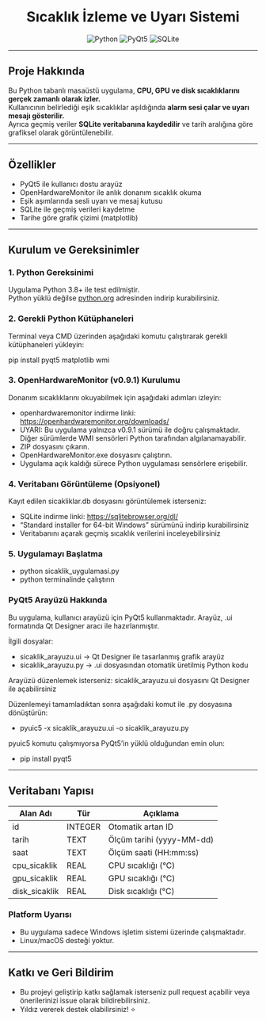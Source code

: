 <h1 align="center"> Sıcaklık İzleme ve Uyarı Sistemi</h1>

<p align="center">
  <img src="https://img.shields.io/badge/python-3.8%2B-blue?style=flat-square" alt="Python">
  <img src="https://img.shields.io/badge/gui-PyQt5-green?style=flat-square" alt="PyQt5">
  <img src="https://img.shields.io/badge/database-SQLite-lightgrey?style=flat-square" alt="SQLite">
</p>

---

##  Proje Hakkında

Bu Python tabanlı masaüstü uygulama, **CPU, GPU ve disk sıcaklıklarını gerçek zamanlı olarak izler.**  
Kullanıcının belirlediği eşik sıcaklıklar aşıldığında **alarm sesi çalar ve uyarı mesajı gösterilir.**  
Ayrıca geçmiş veriler **SQLite veritabanına kaydedilir** ve tarih aralığına göre grafiksel olarak görüntülenebilir.

---

##  Özellikler

-  PyQt5 ile kullanıcı dostu arayüz
-  OpenHardwareMonitor ile anlık donanım sıcaklık okuma
-  Eşik aşımlarında sesli uyarı ve mesaj kutusu
-  SQLite ile geçmiş verileri kaydetme
-  Tarihe göre grafik çizimi (matplotlib)

---

##  Kurulum ve Gereksinimler

### 1. Python Gereksinimi
Uygulama Python 3.8+ ile test edilmiştir.  
Python yüklü değilse [python.org](https://www.python.org/downloads/) adresinden indirip kurabilirsiniz.


### 2. Gerekli Python Kütüphaneleri

Terminal veya CMD üzerinden aşağıdaki komutu çalıştırarak gerekli kütüphaneleri yükleyin:

pip install pyqt5 matplotlib wmi


### 3. OpenHardwareMonitor (v0.9.1) Kurulumu
Donanım sıcaklıklarını okuyabilmek için aşağıdaki adımları izleyin:

- openhardwaremonitor indirme linki: https://openhardwaremonitor.org/downloads/
- UYARI:  Bu uygulama yalnızca v0.9.1 sürümü ile doğru çalışmaktadır. Diğer sürümlerde WMI sensörleri Python tarafından algılanamayabilir.
- ZIP dosyasını çıkarın.
- OpenHardwareMonitor.exe dosyasını çalıştırın.
- Uygulama açık kaldığı sürece Python uygulaması sensörlere erişebilir.


### 4. Veritabanı Görüntüleme (Opsiyonel)
Kayıt edilen sicakliklar.db dosyasını görüntülemek isterseniz:

- SQLite indirme linki: https://sqlitebrowser.org/dl/
- “Standard installer for 64-bit Windows” sürümünü indirip kurabilirsiniz
- Veritabanını açarak geçmiş sıcaklık verilerini inceleyebilirsiniz


### 5. Uygulamayı Başlatma

- python sicaklik_uygulamasi.py 
- python terminalinde çalıştırın


### PyQt5 Arayüzü Hakkında

Bu uygulama, kullanıcı arayüzü için PyQt5 kullanmaktadır.
Arayüz, .ui formatında Qt Designer aracı ile hazırlanmıştır.

İlgili dosyalar:
- sicaklik_arayuzu.ui → Qt Designer ile tasarlanmış grafik arayüz
- sicaklik_arayuzu.py → .ui dosyasından otomatik üretilmiş Python kodu

Arayüzü düzenlemek isterseniz:
sicaklik_arayuzu.ui dosyasını Qt Designer ile açabilirsiniz

Düzenlemeyi tamamladıktan sonra aşağıdaki komut ile .py dosyasına dönüştürün:

- pyuic5 -x sicaklik_arayuzu.ui -o sicaklik_arayuzu.py

pyuic5 komutu çalışmıyorsa PyQt5’in yüklü olduğundan emin olun:

- pip install pyqt5

---

## Veritabanı Yapısı

| Alan Adı       | Tür     | Açıklama                  |
| -------------- | ------- | ------------------------- |
| id             | INTEGER | Otomatik artan ID         |
| tarih          | TEXT    | Ölçüm tarihi (yyyy-MM-dd) |
| saat           | TEXT    | Ölçüm saati (HH\:mm\:ss)  |
| cpu\_sicaklik  | REAL    | CPU sıcaklığı (°C)        |
| gpu\_sicaklik  | REAL    | GPU sıcaklığı (°C)        |
| disk\_sicaklik | REAL    | Disk sıcaklığı (°C)       |

### Platform Uyarısı
- Bu uygulama sadece Windows işletim sistemi üzerinde çalışmaktadır.
- Linux/macOS desteği yoktur.

---

##  Katkı ve Geri Bildirim
- Bu projeyi geliştirip katkı sağlamak isterseniz pull request açabilir veya önerilerinizi issue olarak bildirebilirsiniz.
- Yıldız vererek destek olabilirsiniz! ⭐